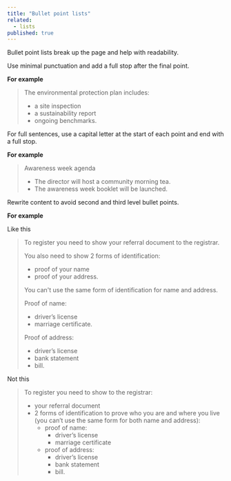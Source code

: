 ```yaml
---
title: "Bullet point lists"
related:
  - lists
published: true
---
```


Bullet point lists break up the page and help with readability.

Use minimal punctuation and add a full stop after the final point.

**For example**

> The environmental protection plan includes:
>
> - a site inspection
> - a sustainability report
> - ongoing benchmarks.

For full sentences, use a capital letter at the start of each point and end with a full stop.

**For example**

> Awareness week agenda
>
> - The director will host a community morning tea.
> - The awareness week booklet will be launched.

Rewrite content to avoid second and third level bullet points.

**For example**

Like this

> To register you need to show your referral document to the registrar.
>
> You also need to show 2 forms of identification:
>
> - proof of your name
> - proof of your address.
>
> You can't use the same form of identification for name and address.
>
> Proof of name:
>
> - driver’s license
> - marriage certificate.
>
> Proof of address:
>
> - driver’s license
> - bank statement
> - bill.

Not this

> To register you need to show to the registrar:
>
> - your referral document
> - 2 forms of identification to prove who you are and where you live (you can’t use the same form for both name and address):
>   - proof of name:
>     - driver’s license
>     - marriage certificate
>   - proof of address:
>     - driver’s license
>     - bank statement
>     - bill.

